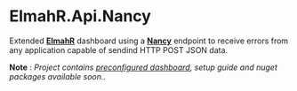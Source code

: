 ElmahR.Api.Nancy
================

Extended [**ElmahR**](https://bitbucket.org/wasp/elmahr/wiki/Home) dashboard using a [**Nancy**](http://nancyfx.org/) endpoint to receive errors from any application capable of sendind HTTP POST JSON data.

**Note** : *Project contains [preconfigured dashboard](https://github.com/ziyasal/ElmahR.Api.Nancy/tree/master/src/ElmahR.Api.Dashboard), setup guide and nuget packages available soon..*
